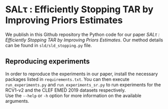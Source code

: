 # SALτ : Efficiently Stopping TAR by Improving Priors Estimates
We publish in this Github repository the Python code for our paper *SALτ : Efficiently Stopping TAR by Improving Priors Estimates*.
Our method details can be found in `sld/sld_stopping.py` file.

## Reproducing experiments  
In order to reproduce the experiments in our paper, install the necessary packages listed in `requirements.txt`. You can then execute `run_experiments.py` and `run_experiments_sr.py` to run experiments for the RCV1-v2 and the CLEF EMED 2019 datasets respectively.  
Use the `--help` or `-h` option for more information on the available arguments.
